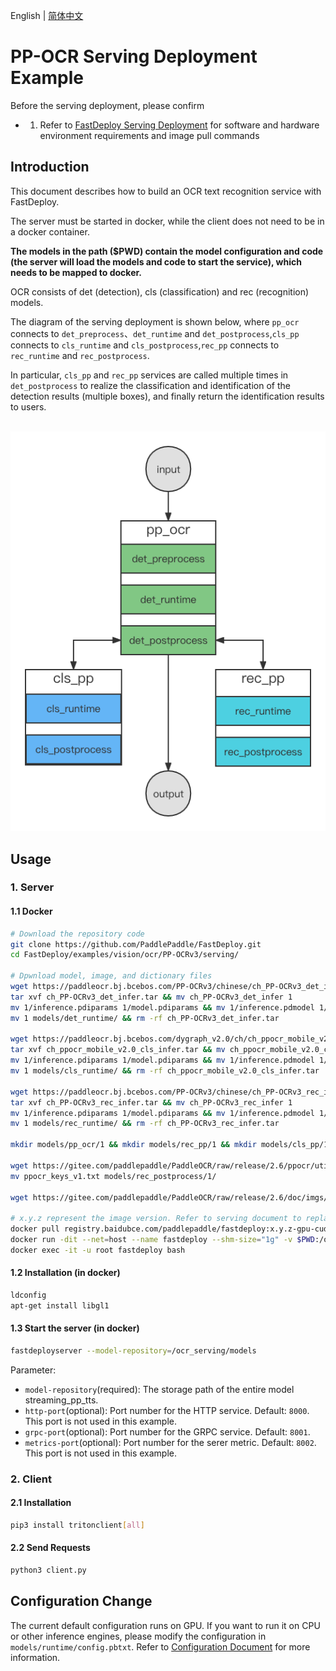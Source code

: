 English | [简体中文](README.md)
# PP-OCR Serving Deployment Example

Before the serving deployment, please confirm 

- 1.  Refer to [FastDeploy Serving Deployment](../../../../../serving/README_CN.md) for software and hardware environment requirements and image pull commands

## Introduction
This document describes how to build an OCR text recognition service with FastDeploy.

The server must be started in docker, while the client does not need to be in a docker container.

**The models in the path ($PWD) contain the model configuration and code (the server will load the models and code to start the service), which needs to be mapped to docker.**

OCR consists of det (detection), cls (classification) and rec (recognition) models.

The diagram of the serving deployment is shown below, where `pp_ocr` connects to `det_preprocess`、`det_runtime` and `det_postprocess`,`cls_pp` connects to `cls_runtime` and `cls_postprocess`,`rec_pp` connects to `rec_runtime` and `rec_postprocess`.

In particular, `cls_pp` and `rec_pp` services are called multiple times in `det_postprocess` to realize the classification and identification of the detection results (multiple boxes), and finally return the identification results to users.
<p align="center">
    <br>
<img src='./ppocr.png'">
    <br>
<p>

## Usage
### 1. Server
#### 1.1 Docker
```bash
# Download the repository code
git clone https://github.com/PaddlePaddle/FastDeploy.git
cd FastDeploy/examples/vision/ocr/PP-OCRv3/serving/

# Dpwnload model, image, and dictionary files
wget https://paddleocr.bj.bcebos.com/PP-OCRv3/chinese/ch_PP-OCRv3_det_infer.tar
tar xvf ch_PP-OCRv3_det_infer.tar && mv ch_PP-OCRv3_det_infer 1
mv 1/inference.pdiparams 1/model.pdiparams && mv 1/inference.pdmodel 1/model.pdmodel
mv 1 models/det_runtime/ && rm -rf ch_PP-OCRv3_det_infer.tar

wget https://paddleocr.bj.bcebos.com/dygraph_v2.0/ch/ch_ppocr_mobile_v2.0_cls_infer.tar
tar xvf ch_ppocr_mobile_v2.0_cls_infer.tar && mv ch_ppocr_mobile_v2.0_cls_infer 1
mv 1/inference.pdiparams 1/model.pdiparams && mv 1/inference.pdmodel 1/model.pdmodel
mv 1 models/cls_runtime/ && rm -rf ch_ppocr_mobile_v2.0_cls_infer.tar

wget https://paddleocr.bj.bcebos.com/PP-OCRv3/chinese/ch_PP-OCRv3_rec_infer.tar
tar xvf ch_PP-OCRv3_rec_infer.tar && mv ch_PP-OCRv3_rec_infer 1
mv 1/inference.pdiparams 1/model.pdiparams && mv 1/inference.pdmodel 1/model.pdmodel
mv 1 models/rec_runtime/ && rm -rf ch_PP-OCRv3_rec_infer.tar

mkdir models/pp_ocr/1 && mkdir models/rec_pp/1 && mkdir models/cls_pp/1

wget https://gitee.com/paddlepaddle/PaddleOCR/raw/release/2.6/ppocr/utils/ppocr_keys_v1.txt
mv ppocr_keys_v1.txt models/rec_postprocess/1/

wget https://gitee.com/paddlepaddle/PaddleOCR/raw/release/2.6/doc/imgs/12.jpg

# x.y.z represent the image version. Refer to serving document to replace them with numbers
docker pull registry.baidubce.com/paddlepaddle/fastdeploy:x.y.z-gpu-cuda11.4-trt8.4-21.10
docker run -dit --net=host --name fastdeploy --shm-size="1g" -v $PWD:/ocr_serving registry.baidubce.com/paddlepaddle/fastdeploy:x.y.z-gpu-cuda11.4-trt8.4-21.10 bash
docker exec -it -u root fastdeploy bash
```

#### 1.2 Installation (in docker)
```bash
ldconfig
apt-get install libgl1
```

#### 1.3 Start the server (in docker)
```bash
fastdeployserver --model-repository=/ocr_serving/models
```

Parameter:
  - `model-repository`(required): The storage path of the entire model streaming_pp_tts.
  - `http-port`(optional): Port number for the HTTP service. Default: `8000`. This port is not used in this example. 
  - `grpc-port`(optional): Port number for the GRPC service. Default: `8001`.
  - `metrics-port`(optional): Port number for the serer metric. Default: `8002`. This port is not used in this example.


### 2. Client
#### 2.1 Installation
```bash
pip3 install tritonclient[all]
```

#### 2.2 Send Requests
```bash
python3 client.py
```

## Configuration Change

The current default configuration runs on GPU. If you want to run it on CPU or other inference engines, please modify the configuration in `models/runtime/config.pbtxt`. Refer to [Configuration Document](../../../../../serving/docs/zh_CN/model_configuration.md) for more information.
